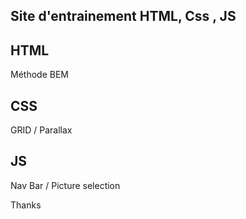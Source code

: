 ## Site d'entrainement HTML, Css , JS

## HTML 

Méthode BEM 

## CSS 

GRID / Parallax 

## JS 

Nav Bar / Picture selection 



Thanks 